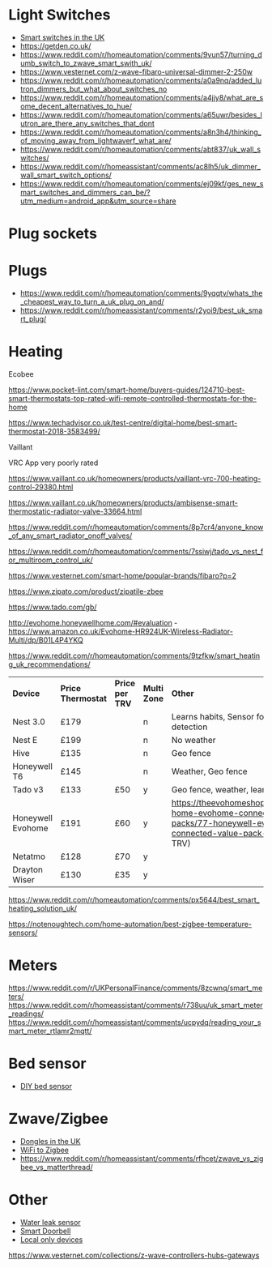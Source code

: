 # Light Switches
- [Smart switches in the UK](https://www.reddit.com/r/homeautomation/comments/u3fu8e/uk_light_switches_my_search_for_the_white_whale/)
- https://getden.co.uk/
- https://www.reddit.com/r/homeautomation/comments/9vun57/turning_dumb_switch_to_zwave_smart_swith_uk/
- https://www.vesternet.com/z-wave-fibaro-universal-dimmer-2-250w
- https://www.reddit.com/r/homeautomation/comments/a0a9nq/added_lutron_dimmers_but_what_about_switches_no
- https://www.reddit.com/r/homeautomation/comments/a4jjy8/what_are_some_decent_alternatives_to_hue/
- https://www.reddit.com/r/homeautomation/comments/a65uwr/besides_lutron_are_there_any_switches_that_dont
- https://www.reddit.com/r/homeautomation/comments/a8n3h4/thinking_of_moving_away_from_lightwaverf_what_are/
- https://www.reddit.com/r/homeautomation/comments/abt837/uk_wall_switches/
- https://www.reddit.com/r/homeassistant/comments/ac8lh5/uk_dimmer_wall_smart_switch_options/
- https://www.reddit.com/r/homeautomation/comments/ej09kf/ges_new_smart_switches_and_dimmers_can_be/?utm_medium=android_app&utm_source=share
# Plug sockets

# Plugs
- https://www.reddit.com/r/homeautomation/comments/9yqqtv/whats_the_cheapest_way_to_turn_a_uk_plug_on_and/
- https://www.reddit.com/r/homeassistant/comments/r2yoi9/best_uk_smart_plug/
# Heating
Ecobee

<https://www.pocket-lint.com/smart-home/buyers-guides/124710-best-smart-thermostats-top-rated-wifi-remote-controlled-thermostats-for-the-home>

<https://www.techadvisor.co.uk/test-centre/digital-home/best-smart-thermostat-2018-3583499/>

Vaillant

VRC App very poorly rated

<https://www.vaillant.co.uk/homeowners/products/vaillant-vrc-700-heating-control-29380.html>

<https://www.vaillant.co.uk/homeowners/products/ambisense-smart-thermostatic-radiator-valve-33664.html>

<https://www.reddit.com/r/homeautomation/comments/8p7cr4/anyone_know_of_any_smart_radiator_onoff_valves/>

<https://www.reddit.com/r/homeautomation/comments/7ssiwj/tado_vs_nest_for_multiroom_control_uk/>

<https://www.vesternet.com/smart-home/popular-brands/fibaro?p=2>

<https://www.zipato.com/product/zipatile-zbee>

<https://www.tado.com/gb/>

<http://evohome.honeywellhome.com/#evaluation> - <https://www.amazon.co.uk/Evohome-HR924UK-Wireless-Radiator-Multi/dp/B01L4P4YKQ>

<https://www.reddit.com/r/homeautomation/comments/9tzfkw/smart_heating_uk_recommendations/>

|     |     |     |     |     |
| --- | --- | --- | --- | --- |
| **Device** | **Price Thermostat** | **Price per TRV** | **Multi Zone** | **Other** |
| Nest 3.0 | £179 |     | n   | Learns habits, Sensor for presence detection |
| Nest E | £199 |     | n   | No weather |
| Hive | £135 |     | n   | Geo fence |
| Honeywell T6 | £145 |     | n   | Weather, Geo fence |
| Tado v3 | £133 | £50 | y   | Geo fence, weather, learning, subscription |
| Honeywell Evohome | £191 | £60 | y   | <https://theevohomeshop.co.uk/honeywell-home-evohome-connected-value-packs/77-honeywell-evohome-wi-fi-connected-value-pack-b.html> - £600 (8 TRV) |
| Netatmo | £128 | £70 | y   |     |
| Drayton Wiser | £130 | £35 | y   |     |

<https://www.reddit.com/r/homeautomation/comments/px5644/best_smart_heating_solution_uk/>

https://notenoughtech.com/home-automation/best-zigbee-temperature-sensors/

# Meters
https://www.reddit.com/r/UKPersonalFinance/comments/8zcwnq/smart_meters/
https://www.reddit.com/r/homeassistant/comments/r738uu/uk_smart_meter_readings/
https://www.reddit.com/r/homeassistant/comments/ucpydq/reading_your_smart_meter_rtlamr2mqtt/
# Bed sensor
- [DIY bed sensor](https://medium.com/the-smarter-home/smart-bed-7de9ad55276e)

# Zwave/Zigbee
- [Dongles in the UK](https://www.reddit.com/r/homeautomation/comments/9zqajt/zwave_doorbell_no_subscription_no_video_just_a/)
- [WiFi to Zigbee](https://www.reddit.com/r/homeautomation/comments/rg9lrx/swapping_out_wifi_for_zigbee/)
- https://www.reddit.com/r/homeassistant/comments/rfhcet/zwave_vs_zigbee_vs_matterthread/
# Other
- [Water leak sensor](https://www.reddit.com/r/homeassistant/comments/rk8zwr/water_leak_sensor_%C3%A0_la_20212/)
- [Smart Doorbell](https://www.reddit.com/r/homeautomation/comments/9zqajt/zwave_doorbell_no_subscription_no_video_just_a/)
- [Local only devices](https://www.reddit.com/r/homeautomation/comments/qx9fdt/after_this_sengled_disaster_today_how_can_i/)

https://www.vesternet.com/collections/z-wave-controllers-hubs-gateways